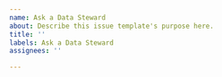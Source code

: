 ```yaml
---
name: Ask a Data Steward
about: Describe this issue template's purpose here.
title: ''
labels: Ask a Data Steward
assignees: ''

---
```



